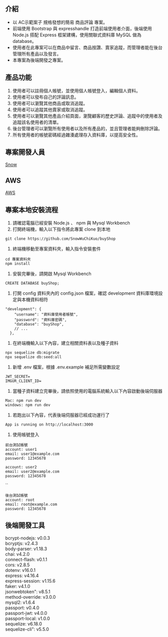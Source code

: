 ## 介紹
- 以 AC示範案子 規格發想的簡易 商品評論 專案。  
- 前端使用 Bootstrap 與 expresshandle 打造前端使用者介面，後端使用 Node.js 搭配 Express 框架建構，使用關聯式資料庫 MySQL 做為 database。  
- 使用者在此專案可以在商品中留言、商品按讚、賣家追蹤，而管理者能在後台管理所有產品以及發言。  
- 本專案為後端開發之專案。  
## 產品功能
1. 使用者可以註冊個人帳號，並使用個人帳號登入，編輯個人資料。  
2. 使用者可以發布自己的評論訊息。  
3. 使用者可以瀏覽其他商品或取消追蹤。  
4. 使用者可以追蹤其他賣家或取消追蹤。  
5. 使用者可以瀏覽其他產品介紹頁面，瀏覽顧客的歷史評論、追蹤中的使用者及追蹤該名使用者的清單。  
6. 後台管理者可以瀏覽所有使用者以及所有產品的，並且管理者能夠刪除評論。  
7. 所有使用者的帳號密碼經過雜湊處理存入資料庫，以提高安全性。  
## 專案開發人員
[Snow](https://github.com/SnowWuChiKuo)  

## AWS
[AWS](http://buyshop-dev.ap-northeast-1.elasticbeanstalk.com/products)

## 專案本地安裝流程
1. 請確認電腦已經安裝 Node.js 、 npm 與 Mysql Workbench  
2. 打開終端機，輸入以下指令將此專案 clone 到本地  
```
git clone https://github.com/SnowWuChiKuo/buyShop 
``` 
1. 終端機移動至專案資料夾，輸入指令安裝套件  
```
cd 專案資料夾  
npm install  
```
1. 安裝完畢後，請開啟 Mysql Workbench
```  
CREATE DATABASE buyShop;  
```
1. 打開 config 資料夾內的 config.json 檔案，確認 development 資料庫環境設定與本機資料相符 
``` 
"development": {  
    "username": "資料庫使用者帳號",  
    "password": "資料庫密碼",  
    "database": "buyShop",  
    // ...  
  },
```  
1. 在終端機輸入以下內容，建立相關資料表以及種子資料  
```
npx sequelize db:migrate  
npx sequelize db:seed:all  
```
1. 新增 .env 檔案，根據 .env.example 補足所需變數設定  
```
JWT_SECRET=
IMGUR_CLIENT_ID=
```
1. 當種子資料建立完畢後，請依照使用的電腦系統輸入以下內容啟動後端伺服器  
```
Mac: npm run dev  
windows: npm run dev  
```
1. 若跑出以下內容，代表後端伺服器已經成功運行了
```  
App is running on http://localhost:3000 
```
1.  使用帳號登入  
```
前台測試帳號
account: user1
email: user1@example.com
password: 12345678

account: user2
email: user2@example.com
password: 12345678
```
``
```
後台測試帳號
account: root
email: root@example.com
password: 12345678 
```
## 後端開發工具
bcrypt-nodejs: v0.0.3  
bcryptjs: v2.4.3  
body-parser: v1.18.3  
chai: v4.2.0  
connect-flash: v0.1.1  
cors: v2.8.5  
dotenv: v16.0.1  
express: v4.16.4  
express-session: v1.15.6  
faker: v4.1.0  
jsonwebtoken": v8.5.1  
method-override: v3.0.0  
mysql2: v1.6.4  
passport: v0.4.0  
passport-jwt: v4.0.0  
passport-local: v1.0.0  
sequelize: v6.18.0  
sequelize-cli": v5.5.0  

